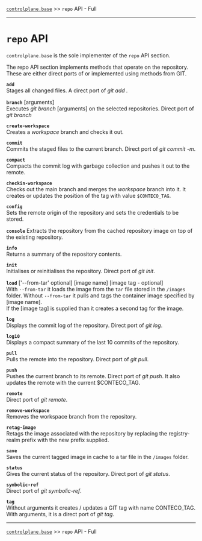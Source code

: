 [`controlplane.base`](../README.md) >> `repo` API - Full

-----

# `repo` API

`controlplane.base` is the sole implementer of the `repo` API section.  

The repo API section implements methods that operate on the repository.  
These are either direct ports of or implemented using methods from GIT.

__`add`__  
Stages all changed files. A direct port of _git add ._

__`branch`__ [arguments]  
Executes _git branch_ [arguments] on the selected repositories. Direct port of _git branch_

__`create-workspace`__  
Creates a _workspace_ branch and checks it out.  

__`commit`__  
Commits the staged files to the current branch. Direct port of _git commit -m_.

__`compact`__  
Compacts the commit log with garbage collection and pushes it out to the remote.  

__`checkin-workspace`__  
Checks out the main branch and merges the _workspace_ branch into it.
It creates or updates the position of the tag with value `$CONTECO_TAG`.

__`config`__  
Sets the remote origin of the repository and sets the credentials to be stored.

__`console`__
Extracts the repository from the cached repository image on top of the existing repository.

__`info`__  
Returns a summary of the repository contents.

__`init`__  
Initialises or reinitialises the repository. Direct port of _git init_.

__`load`__ ['--from-tar' optional] [image name] [image tag - optional]  
With `--from-tar` it loads the image from the `tar` file stored in the `/images` folder.
Without `--from-tar` it pulls and tags the container image specified by [image name].  
If the [image tag] is supplied than it creates a second tag for the image.

__`log`__  
Displays the commit log of the repository. Direct port of _git log_.

__`log10`__  
Displays a compact summary of the last 10 commits of the repository.

__`pull`__   
Pulls the remote into the repository. Direct port of _git pull_.

__`push`__   
Pushes the current branch to its remote. Direct port of _git push_.
It also updates the remote with the current $CONTECO_TAG.

__`remote`__  
Direct port of _git remote_.

__`remove-workspace`__  
Removes the workspace branch from the repository.

__`retag-image`__  
Retags the image associated with the repository by replacing the registry-realm prefix with the new prefix supplied.

__`save`__  
Saves the current tagged image in cache to a tar file in the `/images` folder.

__`status`__  
Gives the current status of the repository. Direct port of _git status_.

__`symbolic-ref`__  
Direct port of _git symbolic-ref_.  

__`tag`__  
Without arguments it creates / updates a GIT tag with name CONTECO_TAG.  
With arguments, it is a direct port of _git tag_.

-----
[`controlplane.base`](../README.md) >> `repo` API - Full
